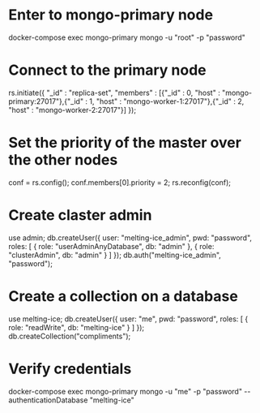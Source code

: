 # Enter to mongo-primary node 

docker-compose exec mongo-primary mongo -u "root" -p "password"

# Connect to the primary node 

rs.initiate({ "_id" : "replica-set", "members" : [{"_id" : 0, "host" : "mongo-primary:27017"},{"_id" : 1, "host" : "mongo-worker-1:27017"},{"_id" : 2, "host" : "mongo-worker-2:27017"}] });

# Set the priority of the master over the other nodes

conf = rs.config();
conf.members[0].priority = 2;
rs.reconfig(conf);


# Create claster admin 

use admin;
db.createUser({ user: "melting-ice_admin", pwd: "password", roles: [ { role: "userAdminAnyDatabase", db: "admin" }, { role: "clusterAdmin", db: "admin" } ] });
db.auth("melting-ice_admin", "password");

# Create a collection on a database

use melting-ice;
db.createUser({ user: "me", pwd: "password", roles: [ { role: "readWrite", db: "melting-ice" } ] });
db.createCollection("compliments");

# Verify credentials 

docker-compose exec mongo-primary mongo -u "me" -p "password" --authenticationDatabase "melting-ice"